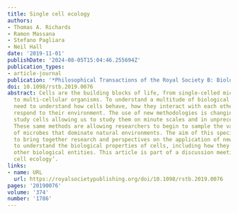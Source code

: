 ```yaml
---
title: Single cell ecology
authors:
- Thomas A. Richards
- Ramon Massana
- Stefano Pagliara
- Neil Hall
date: '2019-11-01'
publishDate: '2024-08-05T15:04:46.255694Z'
publication_types:
- article-journal
publication: '*Philosophical Transactions of the Royal Society B: Biological Sciences*'
doi: 10.1098/rstb.2019.0076
abstract: Cells are the building blocks of life, from single-celled microbes through
  to multi-cellular organisms. To understand a multitude of biological processes we
  need to understand how cells behave, how they interact with each other and how they
  respond to their environment. The use of new methodologies is changing the way we
  study cells allowing us to study them on minute scales and in unprecedented detail.
  These same methods are allowing researchers to begin to sample the vast diversity
  of microbes that dominate natural environments. The aim of this special issue is
  to bring together research and perspectives on the application of new approaches
  to understand the biological properties of cells, including how they interact with
  other biological entities. This article is part of a discussion meeting issue ‘Single
  cell ecology’.
links:
- name: URL
  url: https://royalsocietypublishing.org/doi/10.1098/rstb.2019.0076
pages: '20190076'
volume: '374'
number: '1786'
---
```

